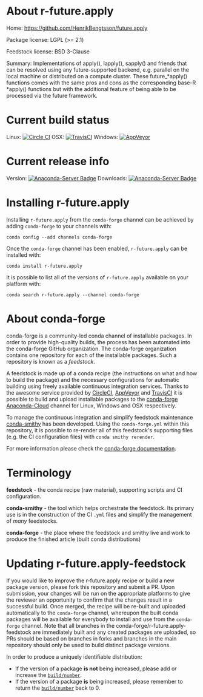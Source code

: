 About r-future.apply
====================

Home: https://github.com/HenrikBengtsson/future.apply

Package license: LGPL (>= 2.1)

Feedstock license: BSD 3-Clause

Summary: Implementations of apply(), lapply(), sapply() and friends that can be resolved using any future-supported backend, e.g. parallel on the local machine or distributed on a compute cluster.  These future_*apply() functions comes with the same pros and cons as the corresponding base-R *apply() functions but with the additional feature of being able to be processed via the future framework.



Current build status
====================

Linux: [![Circle CI](https://circleci.com/gh/conda-forge/r-future.apply-feedstock.svg?style=shield)](https://circleci.com/gh/conda-forge/r-future.apply-feedstock)
OSX: [![TravisCI](https://travis-ci.org/conda-forge/r-future.apply-feedstock.svg?branch=master)](https://travis-ci.org/conda-forge/r-future.apply-feedstock)
Windows: [![AppVeyor](https://ci.appveyor.com/api/projects/status/github/conda-forge/r-future.apply-feedstock?svg=True)](https://ci.appveyor.com/project/conda-forge/r-future-apply-feedstock/branch/master)

Current release info
====================
Version: [![Anaconda-Server Badge](https://anaconda.org/conda-forge/r-future.apply/badges/version.svg)](https://anaconda.org/conda-forge/r-future.apply)
Downloads: [![Anaconda-Server Badge](https://anaconda.org/conda-forge/r-future.apply/badges/downloads.svg)](https://anaconda.org/conda-forge/r-future.apply)

Installing r-future.apply
=========================

Installing `r-future.apply` from the `conda-forge` channel can be achieved by adding `conda-forge` to your channels with:

```
conda config --add channels conda-forge
```

Once the `conda-forge` channel has been enabled, `r-future.apply` can be installed with:

```
conda install r-future.apply
```

It is possible to list all of the versions of `r-future.apply` available on your platform with:

```
conda search r-future.apply --channel conda-forge
```


About conda-forge
=================

conda-forge is a community-led conda channel of installable packages.
In order to provide high-quality builds, the process has been automated into the
conda-forge GitHub organization. The conda-forge organization contains one repository
for each of the installable packages. Such a repository is known as a *feedstock*.

A feedstock is made up of a conda recipe (the instructions on what and how to build
the package) and the necessary configurations for automatic building using freely
available continuous integration services. Thanks to the awesome service provided by
[CircleCI](https://circleci.com/), [AppVeyor](http://www.appveyor.com/)
and [TravisCI](https://travis-ci.org/) it is possible to build and upload installable
packages to the [conda-forge](https://anaconda.org/conda-forge)
[Anaconda-Cloud](http://docs.anaconda.org/) channel for Linux, Windows and OSX respectively.

To manage the continuous integration and simplify feedstock maintenance
[conda-smithy](http://github.com/conda-forge/conda-smithy) has been developed.
Using the ``conda-forge.yml`` within this repository, it is possible to re-render all of
this feedstock's supporting files (e.g. the CI configuration files) with ``conda smithy rerender``.

For more information please check the [conda-forge documentation](https://conda-forge.org/docs/).

Terminology
===========

**feedstock** - the conda recipe (raw material), supporting scripts and CI configuration.

**conda-smithy** - the tool which helps orchestrate the feedstock.
                   Its primary use is in the construction of the CI ``.yml`` files
                   and simplify the management of *many* feedstocks.

**conda-forge** - the place where the feedstock and smithy live and work to
                  produce the finished article (built conda distributions)


Updating r-future.apply-feedstock
=================================

If you would like to improve the r-future.apply recipe or build a new
package version, please fork this repository and submit a PR. Upon submission,
your changes will be run on the appropriate platforms to give the reviewer an
opportunity to confirm that the changes result in a successful build. Once
merged, the recipe will be re-built and uploaded automatically to the
`conda-forge` channel, whereupon the built conda packages will be available for
everybody to install and use from the `conda-forge` channel.
Note that all branches in the conda-forge/r-future.apply-feedstock are
immediately built and any created packages are uploaded, so PRs should be based
on branches in forks and branches in the main repository should only be used to
build distinct package versions.

In order to produce a uniquely identifiable distribution:
 * If the version of a package **is not** being increased, please add or increase
   the [``build/number``](http://conda.pydata.org/docs/building/meta-yaml.html#build-number-and-string).
 * If the version of a package **is** being increased, please remember to return
   the [``build/number``](http://conda.pydata.org/docs/building/meta-yaml.html#build-number-and-string)
   back to 0.